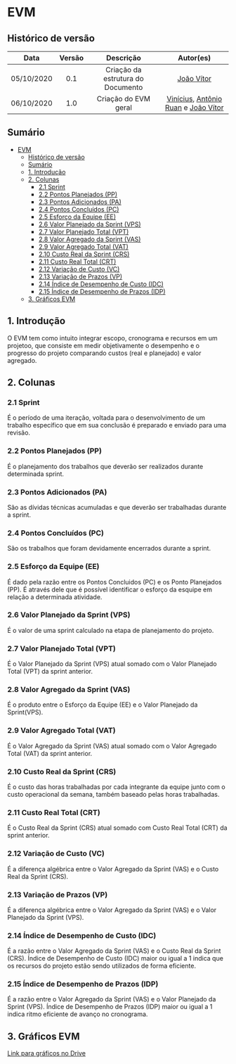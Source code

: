 # EVM

## Histórico de versão

|   Data    | Versão | Descrição            | Autor(es)  |
|   :-:     |  :-:   |  :-:                 |  :-:       |
| 05/10/2020|  0.1   | Criação da estrutura do Documento | [João Vítor](https://github.com/joaovitorml) |
| 06/10/2020 | 1.0 | Criação do EVM geral | [Vinícius](https://github.com/faco400), [Antônio Ruan](https://github.com/RuanMoura) e [João Vítor](https://github.com/joaovitorml)

## Sumário

- [EVM](#evm)
  - [Histórico de versão](#histórico-de-versão)
  - [Sumário](#sumário)
  - [1. Introdução](#1-introdução)
  - [2. Colunas](#2-colunas)
    - [2.1 Sprint](#21-sprint)
    - [2.2 Pontos Planejados (PP)](#22-pontos-planejados-pp)
    - [2.3 Pontos Adicionados (PA)](#23-pontos-adicionados-pa)
    - [2.4 Pontos Concluídos (PC)](#24-pontos-concluídos-pc)
    - [2.5 Esforço da Equipe (EE)](#25-esforço-da-equipe-ee)
    - [2.6 Valor Planejado da Sprint (VPS)](#26-valor-planejado-da-sprint-vps)
    - [2.7 Valor Planejado Total (VPT)](#27-valor-planejado-total-vpt)
    - [2.8 Valor Agregado da Sprint (VAS)](#28-valor-agregado-da-sprint-vas)
    - [2.9 Valor Agregado Total (VAT)](#29-valor-agregado-total-vat)
    - [2.10 Custo Real da Sprint (CRS)](#210-custo-real-da-sprint-crs)
    - [2.11 Custo Real Total (CRT)](#211-custo-real-total-crt)
    - [2.12 Variação de Custo (VC)](#212-variação-de-custo-vc)
    - [2.13 Variação de Prazos (VP)](#213-variação-de-prazos-vp)
    - [2.14 Índice de Desempenho de Custo (IDC)](#214-índice-de-desempenho-de-custo-idc)
    - [2.15 Índice de Desempenho de Prazos (IDP)](#215-índice-de-desempenho-de-prazos-idp)
  - [3. Gráficos EVM](#3-gráficos-evm)


## 1. Introdução

O EVM tem como intuito integrar escopo, cronograma e recursos em um projetoo, que consiste em medir objetivamente o desempenho e o progresso do projeto comparando custos (real e planejado) e valor agregado.

## 2. Colunas

### 2.1 Sprint

É o período de uma iteração, voltada para o desenvolvimento de um trabalho específico que em sua conclusão é preparado e enviado para uma revisão.

### 2.2 Pontos Planejados (PP)

É o planejamento dos trabalhos que deverão ser realizados durante determinada sprint.

### 2.3 Pontos Adicionados (PA)

São as dívidas técnicas acumuladas e que deverão ser trabalhadas durante a sprint.

### 2.4 Pontos Concluídos (PC)

São os trabalhos que foram devidamente encerrados durante a sprint.

### 2.5 Esforço da Equipe (EE)

É dado pela razão entre os Pontos Concluidos (PC) e os Ponto Planejados (PP). É através dele que é possível identificar o esforço da esquipe em relação a determinada atividade.

### 2.6 Valor Planejado da Sprint (VPS)

É o valor de uma sprint calculado na etapa de planejamento do projeto.

### 2.7 Valor Planejado Total (VPT)

É o Valor Planejado da Sprint (VPS) atual somado com o Valor Planejado Total (VPT) da sprint anterior.

### 2.8 Valor Agregado da Sprint (VAS)

É o produto entre o Esforço da Equipe (EE) e o Valor Planejado da Sprint(VPS).

### 2.9 Valor Agregado Total (VAT)

É o Valor Agregado da Sprint (VAS) atual somado com o Valor Agregado Total (VAT) da sprint anterior.

### 2.10 Custo Real da Sprint (CRS)

É o custo das horas trabalhadas por cada integrante da equipe junto com o custo operacional da semana, também baseado pelas horas trabalhadas.

### 2.11 Custo Real Total (CRT)

É o Custo Real da Sprint (CRS) atual somado com Custo Real Total (CRT) da sprint anterior.

### 2.12 Variação de Custo (VC)

É a diferença algébrica entre o Valor Agregado da Sprint (VAS) e o Custo Real da Sprint (CRS).

### 2.13 Variação de Prazos (VP)

É a diferença algébrica entre o Valor Agregado da Sprint (VAS) e o Valor Planejado da Sprint (VPS).

### 2.14 Índice de Desempenho de Custo (IDC)

É a razão entre o Valor Agregado da Sprint (VAS) e o Custo Real da Sprint (CRS). Índice de Desempenho de Custo (IDC) maior ou igual a 1 indica que os recursos do projeto estão sendo utilizados de forma eficiente.

### 2.15 Índice de Desempenho de Prazos (IDP)

É a razão entre o Valor Agregado da Sprint (VAS) e o Valor Planejado da Sprint (VPS). Índice de Desempenho de Prazos (IDP) maior ou igual a 1 indica ritmo eficiente de avanço no cronograma.

## 3. Gráficos EVM

[Link para gráficos no Drive](https://docs.google.com/spreadsheets/d/10vuSwLs7cobxasd3mzD6sRaPbNAktppWo2tsntIRbpQ/edit#gid=0)